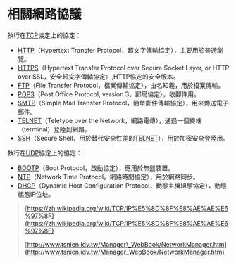 # 相關網路協議



執行在[TCP](https://zh.wikipedia.org/wiki/%E4%BC%A0%E8%BE%93%E6%8E%A7%E5%88%B6%E5%8D%8F%E8%AE%AE)協定上的協定：

* [HTTP](https://zh.wikipedia.org/wiki/%E8%B6%85%E6%96%87%E6%9C%AC%E4%BC%A0%E8%BE%93%E5%8D%8F%E8%AE%AE)（Hypertext Transfer Protocol，超文字傳輸協定），主要用於普通瀏覽。
* [HTTPS](https://zh.wikipedia.org/wiki/%E8%B6%85%E6%96%87%E6%9C%AC%E4%BC%A0%E8%BE%93%E5%AE%89%E5%85%A8%E5%8D%8F%E8%AE%AE)（Hypertext Transfer Protocol over Secure Socket Layer, or HTTP over SSL，安全超文字傳輸協定）,HTTP協定的安全版本。
* [FTP](https://zh.wikipedia.org/wiki/%E6%96%87%E4%BB%B6%E4%BC%A0%E8%BE%93%E5%8D%8F%E8%AE%AE)（File Transfer Protocol，檔案傳輸協定），由名知義，用於檔案傳輸。
* [POP3](https://zh.wikipedia.org/wiki/%E9%83%B5%E5%B1%80%E5%8D%94%E5%AE%9A)（Post Office Protocol, version 3，郵局協定），收郵件用。
* [SMTP](https://zh.wikipedia.org/wiki/%E7%AE%80%E5%8D%95%E9%82%AE%E4%BB%B6%E4%BC%A0%E8%BE%93%E5%8D%8F%E8%AE%AE)（Simple Mail Transfer Protocol，簡單郵件傳輸協定），用來傳送電子郵件。
* [TELNET](https://zh.wikipedia.org/wiki/Telnet)（Teletype over the Network，網路電傳），通過一個終端（terminal）登陸到網路。
* [SSH](https://zh.wikipedia.org/wiki/Secure_Shell)（Secure Shell，用於替代安全性差的[TELNET](https://zh.wikipedia.org/wiki/TELNET)），用於加密安全登陸用。

執行在[UDP](https://zh.wikipedia.org/wiki/%E7%94%A8%E6%88%B7%E6%95%B0%E6%8D%AE%E6%8A%A5%E5%8D%8F%E8%AE%AE)協定上的協定：

* [BOOTP](https://zh.wikipedia.org/wiki/BOOTP)（Boot Protocol，啟動協定），應用於無盤裝置。
* [NTP](https://zh.wikipedia.org/wiki/%E7%B6%B2%E8%B7%AF%E6%99%82%E9%96%93%E5%8D%94%E5%AE%9A)（Network Time Protocol，網路時間協定），用於網路同步。
* [DHCP](https://zh.wikipedia.org/wiki/%E5%8A%A8%E6%80%81%E4%B8%BB%E6%9C%BA%E8%AE%BE%E7%BD%AE%E5%8D%8F%E8%AE%AE)（Dynamic Host Configuration Protocol，動態主機組態協定），動態組態IP位址。 

> [https://zh.wikipedia.org/wiki/TCP/IP%E5%8D%8F%E8%AE%AE%E6%97%8F](https://zh.wikipedia.org/wiki/TCP/IP%E5%8D%8F%E8%AE%AE%E6%97%8F)
>
> [http://www.tsnien.idv.tw/Manager\_WebBook/NetworkManager.htm](http://www.tsnien.idv.tw/Manager_WebBook/NetworkManager.htm)

